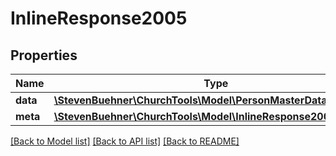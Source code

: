 # InlineResponse2005

## Properties
Name | Type | Description | Notes
------------ | ------------- | ------------- | -------------
**data** | [**\StevenBuehner\ChurchTools\Model\PersonMasterDataStatuses[]**](PersonMasterDataStatuses.md) |  | [optional] 
**meta** | [**\StevenBuehner\ChurchTools\Model\InlineResponse2002Meta**](InlineResponse2002Meta.md) |  | [optional] 

[[Back to Model list]](../../README.md#documentation-for-models) [[Back to API list]](../../README.md#documentation-for-api-endpoints) [[Back to README]](../../README.md)

